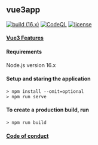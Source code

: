 ## vue3app
[![build (16.x)](https://github.com/alecsandrapetruescu/vue3app/actions/workflows/build.yml/badge.svg)](https://github.com/alecsandrapetruescu/vue3app/actions/workflows/build.yml)
[![CodeQL](https://github.com/alecsandrapetruescu/vue3app/actions/workflows/codeql.yml/badge.svg)](https://github.com/alecsandrapetruescu/vue3app/actions/workflows/codeql.yml)
[![license](https://img.shields.io/github/license/alecsandrapetruescu/vue3app)](https://github.com/alecsandrapetruescu/vue3app/blob/main/LICENSE)

#### [Vue3 Features](https://medium.com/js-dojo/vue-3-new-features-breaking-changes-a-migration-path-e075a9b3d3d5)

#### Requirements
Node.js version 16.x
#### Setup and staring the application
```
> npm install --omit=optional
> npm run serve
```

#### To create a production build, run
```
> npm run build
```

#### [Code of conduct](https://javascript-conference.com/code-of-conduct/)
